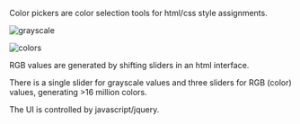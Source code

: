 Color pickers are color selection tools for html/css style assignments. 

![grayscale](https://github.com/markedwinharvey/cpic/blob/master/media/grayscale.png)

![colors](https://github.com/markedwinharvey/cpic/blob/master/media/colors.png)

RGB values are generated by shifting sliders in an html interface. 

There is a single slider for grayscale values and three sliders for RGB (color) values, generating >16 million colors. 

The UI is controlled by javascript/jquery. 